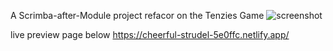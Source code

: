 A Scrimba-after-Module  project refacor on the Tenzies Game 
![screenshot](/images/screenshot.png)

live preview page below
https://cheerful-strudel-5e0ffc.netlify.app/